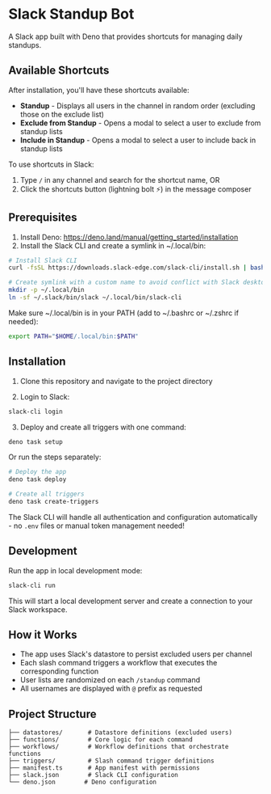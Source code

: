 # Slack Standup Bot

A Slack app built with Deno that provides shortcuts for managing daily standups.

## Available Shortcuts

After installation, you'll have these shortcuts available:

- **Standup** - Displays all users in the channel in random order (excluding
  those on the exclude list)
- **Exclude from Standup** - Opens a modal to select a user to exclude from
  standup lists
- **Include in Standup** - Opens a modal to select a user to include back in
  standup lists

To use shortcuts in Slack:

1. Type `/` in any channel and search for the shortcut name, OR
2. Click the shortcuts button (lightning bolt ⚡) in the message composer

## Prerequisites

1. Install Deno: https://deno.land/manual/getting_started/installation
2. Install the Slack CLI and create a symlink in ~/.local/bin:

```bash
# Install Slack CLI
curl -fsSL https://downloads.slack-edge.com/slack-cli/install.sh | bash -s slack-cli

# Create symlink with a custom name to avoid conflict with Slack desktop app
mkdir -p ~/.local/bin
ln -sf ~/.slack/bin/slack ~/.local/bin/slack-cli
```

Make sure ~/.local/bin is in your PATH (add to ~/.bashrc or ~/.zshrc if needed):

```bash
export PATH="$HOME/.local/bin:$PATH"
```

## Installation

1. Clone this repository and navigate to the project directory

2. Login to Slack:

```bash
slack-cli login
```

3. Deploy and create all triggers with one command:

```bash
deno task setup
```

Or run the steps separately:

```bash
# Deploy the app
deno task deploy

# Create all triggers
deno task create-triggers
```

The Slack CLI will handle all authentication and configuration automatically -
no `.env` files or manual token management needed!

## Development

Run the app in local development mode:

```bash
slack-cli run
```

This will start a local development server and create a connection to your Slack
workspace.

## How it Works

- The app uses Slack's datastore to persist excluded users per channel
- Each slash command triggers a workflow that executes the corresponding
  function
- User lists are randomized on each `/standup` command
- All usernames are displayed with `@` prefix as requested

## Project Structure

```
├── datastores/       # Datastore definitions (excluded users)
├── functions/        # Core logic for each command
├── workflows/        # Workflow definitions that orchestrate functions
├── triggers/         # Slash command trigger definitions
├── manifest.ts       # App manifest with permissions
├── slack.json        # Slack CLI configuration
└── deno.json        # Deno configuration
```
